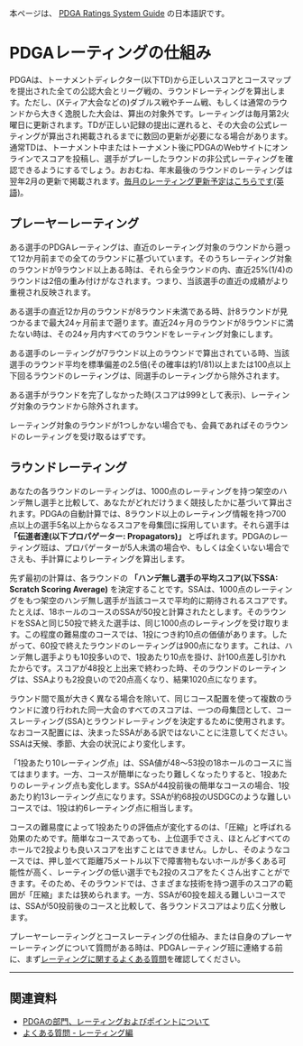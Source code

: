 本ページは、
[PDGA Ratings System Guide](https://www.pdga.com/ratings/guide)
の日本語訳です。

# PDGAレーティングの仕組み

PDGAは、トーナメントディレクター(以下TD)から正しいスコアとコースマップを提出された全ての公認大会とリーグ戦の、ラウンドレーティングを算出します。ただし、(Xティア大会などの)ダブルス戦やチーム戦、もしくは通常のラウンドから大きく逸脱した大会は、算出の対象外です。レーティングは毎月第2火曜日に更新されます。TDが正しい記録の提出に遅れると、その大会の公式レーティングが算出され掲載されるまでに数回の更新が必要になる場合があります。通常TDは、トーナメント中またはトーナメント後にPDGAのWebサイトにオンラインでスコアを投稿し、選手がプレーしたラウンドの非公式レーティングを確認できるようにするでしょう。おおむね、年末最後のラウンドのレーティングは翌年2月の更新で掲載されます。[毎月のレーティング更新予定はこちらです(英語)](https://www.pdga.com/faq/ratings/when-updated%C2%A0)。

## プレーヤーレーティング

ある選手のPDGAレーティングは、直近のレーティング対象のラウンドから遡って12か月前までの全てのラウンドに基づいています。そのうちレーティング対象のラウンドが9ラウンド以上ある時は、それら全ラウンドの内、直近25%(1/4)のラウンドは2倍の重み付けがなされます。つまり、当該選手の直近の成績がより重視され反映されます。

ある選手の直近12か月のラウンドが8ラウンド未満である時、計8ラウンドが見つかるまで最大24ヶ月前まで遡ります。直近24ヶ月のラウンドが8ラウンドに満たない時は、その24ヶ月内すべてのラウンドをレーティング対象にします。

ある選手のレーティングが7ラウンド以上のラウンドで算出されている時、当該選手のラウンド平均を標準偏差の2.5倍(その確率は約1/81)以上または100点以上下回るラウンドのレーティングは、同選手のレーティングから除外されます。

ある選手がラウンドを完了しなかった時(スコアは999として表示)、レーティング対象のラウンドから除外されます。

レーティング対象のラウンドが1つしかない場合でも、会員であればそのラウンドのレーティングを受け取るはずです。

## ラウンドレーティング

あなたの各ラウンドのレーティングは、1000点のレーティングを持つ架空のハンデ無し選手と比較して、あなたがどれだけうまく競技したかに基づいて算出されます。PDGAの自動計算では、8ラウンド以上のレーティング情報を持つ700点以上の選手5名以上からなるスコアを母集団に採用しています。それら選手は **「伝道者達(以下プロパゲーター: Propagators)」** と呼ばれます。PDGAのレーティング班は、プロパゲーターが5人未満の場合や、もしくは全くいない場合でさえも、手計算によりレーティングを算出します。

先ず最初の計算は、各ラウンドの **「ハンデ無し選手の平均スコア(以下SSA: Scratch Scoring Average)** を決定することです。SSAは、1000点のレーティングをもつ架空のハンデ無し選手が当該コースで平均的に期待されるスコアです。たとえば、18ホールのコースのSSAが50投と計算されたとします。そのラウンドをSSAと同じ50投で終えた選手は、同じ1000点のレーティングを受け取ります。この程度の難易度のコースでは、1投につき約10点の価値があります。したがって、60投で終えたラウンドのレーティングは900点になります。これは、ハンデ無し選手よりも10投多いので、1投あたり10点を掛け、計100点差し引かれたからです。スコアが48投と上出来で終わった時、そのラウンドのレーティングは、SSAよりも2投良いので20点高くなり、結果1020点になります。

ラウンド間で風が大きく異なる場合を除いて、同じコース配置を使って複数のラウンドに渡り行われた同一大会のすべてのスコアは、一つの母集団として、コースレーティング(SSA)とラウンドレーティングを決定するために使用されます。なおコース配置には、決まったSSAがある訳ではないことに注意してください。SSAは天候、季節、大会の状況により変化します。

「1投あたり10レーティング点」は、SSA値が48～53投の18ホールのコースに当てはまります。一方、コースが簡単になったり難しくなったりすると、1投あたりのレーティング点も変化します。SSAが44投前後の簡単なコースの場合、1投あたり約13レーティング点になります。SSAが約68投のUSDGCのような難しいコースでは、1投は約6レーティング点に相当します。

コースの難易度によって1投あたりの評価点が変化するのは、「圧縮」と呼ばれる効果のためです。簡単なコースであっても、上位選手でさえ、ほとんどすべてのホールで2投よりも良いスコアを出すことはできません。しかし、そのようなコースでは、押し並べて距離75メートル以下で障害物もないホールが多くある可能性が高く、レーティングの低い選手でも2投のスコアをたくさん出すことができます。そのため、そのラウンドでは、さまざまな技術を持つ選手のスコアの範囲が「圧縮」または狭められます。一方、SSAが60投を超える難しいコースでは、SSAが50投前後のコースと比較して、各ラウンドスコアはより広く分散します。

プレーヤーレーティングとコースレーティングの仕組み、または自身のプレーヤーレーティングについて質問がある時は、PDGAレーティング班に連絡する前に、まず[レーティングに関するよくある質問](/libraries/faqratings)を確認してください。

---
## 関連資料

* [PDGAの部門、レーティングおよびポイントについて](/libraries/divisions)
* [よくある質問 - レーティング編](/libraries/faqratings)
